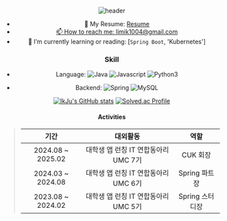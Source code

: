 <div align="center">
  
![header](https://capsule-render.vercel.app/api?type=waving&color=auto&height=200&section=header&text=IkJu%20Lim&fontColor=fcba03&fontSize=90&fontAlign=62&fontAlignY=32)

- 📝 My Resume: <a href="https://ikedo.notion.site/69bc09dd6fa149378aeead7189db415d">Resume
- 📫 How to reach me: limik1004@gmail.com
- 🌱 I’m currently learning or reading: [`Spring Boot`, 'Kubernetes']

<!-- [![Solved.ac프로필](http://mazassumnida.wtf/api/v2/generate_badge?boj=ksundong)](https://solved.ac/ksundong)  -->
<!-- ![github stats](https://github-readme-stats.vercel.app/api?username=ksundong&show_icons=true) -->

### Skill

- Language:
![Java](https://img.shields.io/badge/Java-%23ED8B00.svg?&style=flat&logo=java&logoColor=white)
![Javascript](https://img.shields.io/badge/Javascript%20-%23323330.svg?&style=flat&logo=Javascript&logoColor=%23F7DF1E)
![Python3](https://img.shields.io/badge/Python%20-%2314354C.svg?&style=flat&logo=python&logoColor=white)

- Backend:
![Spring](https://img.shields.io/badge/Spring%20-%236DB33F.svg?&style=flat&logo=spring&logoColor=white)
![MySQL](https://img.shields.io/badge/Mysql-%2300f.svg?&style=flat&logo=mysql&logoColor=white)

[![IkJu's GitHub stats](https://github-readme-stats.vercel.app/api?username=IkJuLim)](https://github.com/anuraghazra/github-readme-stats)
[![Solved.ac Profile](http://mazassumnida.wtf/api/v2/generate_badge?boj=sbi06193)](https://solved.ac/sbi06193/)

#### Activities
> |기간|대외활동|역할|
> |:-:|:-:|:-:|
> |2024.08 ~ 2025.02|대학생 앱 런칭 IT 연합동아리 UMC 7기|CUK 회장|
> |2024.03 ~ 2024.08|대학생 앱 런칭 IT 연합동아리 UMC 6기|Spring 파트장|
> |2023.08 ~ 2024.02|대학생 앱 런칭 IT 연합동아리 UMC 5기|Spring 스터디장|
</div>
